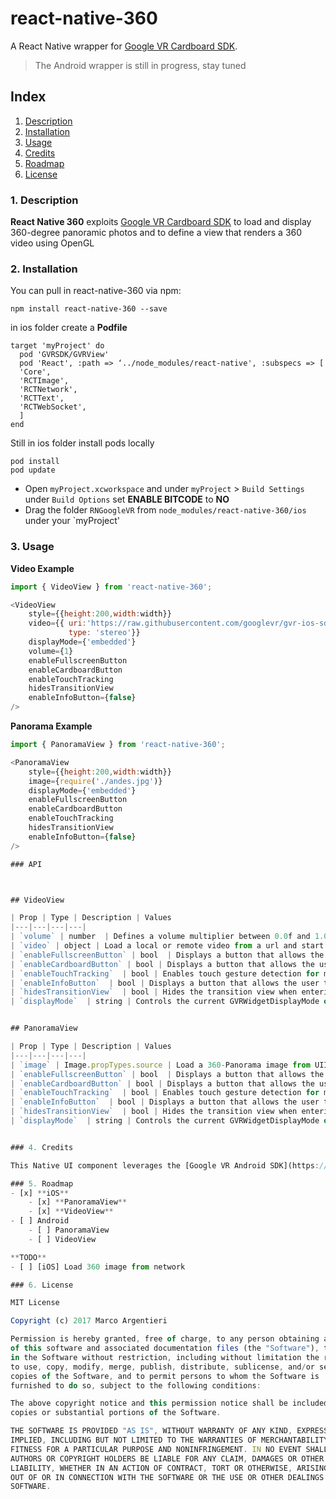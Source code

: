 # react-native-360
 A React Native wrapper for [Google VR Cardboard SDK](https://developers.google.com/vr/). 
 
 > The Android wrapper is still in progress, stay tuned 
 
## Index

1. [Description](#1-description)
2. [Installation](#2-installation)
3. [Usage](#3-usage)
4. [Credits](#4-credits)
5. [Roadmap](#5-changelog)
6. [License](#6-license)



### 1. Description

**React Native 360** exploits [Google VR Cardboard SDK](https://developers.google.com/vr/) to load and display 360-degree panoramic photos and to define a view that renders a 360 video using OpenGL

### 2. Installation

You can pull in react-native-360 via npm:

```shell
npm install react-native-360 --save
```

in ios folder create a **Podfile**

```shell
target 'myProject' do
  pod 'GVRSDK/GVRView'
  pod 'React', :path => ‘../node_modules/react-native', :subspecs => [
  'Core',
  'RCTImage',
  'RCTNetwork',
  'RCTText',
  'RCTWebSocket',
  ]
end

```

Still in ios folder install pods locally

```shell
pod install 
pod update
```

- Open `myProject.xcworkspace` and under `myProject` > `Build Settings` under `Build Options` set **ENABLE BITCODE** to **NO**
- Drag the folder `RNGoogleVR` from `node_modules/react-native-360/ios` under your `myProject'


### 3. Usage 

**Video Example**

```js
import { VideoView } from 'react-native-360';
```

```js
<VideoView 
    style={{height:200,width:width}}
    video={{ uri:'https://raw.githubusercontent.com/googlevr/gvr-ios-sdk/master/Samples/VideoWidgetDemo/resources/congo.mp4',
             type: 'stereo'}}
    displayMode={'embedded'}
    volume={1}
    enableFullscreenButton
    enableCardboardButton
    enableTouchTracking
    hidesTransitionView
    enableInfoButton={false}              
/>            
```

**Panorama Example**

```js
import { PanoramaView } from 'react-native-360';
```

```js
<PanoramaView 
    style={{height:200,width:width}}
    image={require('./andes.jpg')}
    displayMode={'embedded'}
    enableFullscreenButton
    enableCardboardButton
    enableTouchTracking
    hidesTransitionView
    enableInfoButton={false}              
/>   

### API



## VideoView

| Prop | Type | Description | Values
|---|---|---|---|
| `volume` | number  | Defines a volume multiplier between 0.0f and 1.0f on the media audio playback | 1
| `video` | object | Load a local or remote video from a url and start playing | {uri:'https://uri-example.com', type: 'stereo','mono'}
| `enableFullscreenButton` | bool  | Displays a button that allows the user to transition to fullscreen mode. |
| `enableCardboardButton` | bool | Displays a button that allows the user to transition to fullscreen Cardboard VR mode.|
| `enableTouchTracking`  | bool | Enables touch gesture detection for manual heading control. |
| `enableInfoButton`  | bool | Displays a button that allows the user to get more information about VRView |
| `hidesTransitionView`  | bool | Hides the transition view when entering VR mode |
| `displayMode`  | string | Controls the current GVRWidgetDisplayMode of the widget view | 'fullscreen','cardboard', 'embedded' 


## PanoramaView

| Prop | Type | Description | Values
|---|---|---|---|
| `image` | Image.propTypes.source | Load a 360-Panorama image from UIImage of type stereo. | require('./image360.jpg')
| `enableFullscreenButton` | bool  | Displays a button that allows the user to transition to fullscreen mode. | 
| `enableCardboardButton` | bool | Displays a button that allows the user to transition to fullscreen Cardboard VR mode. |
| `enableTouchTracking`  | bool | Enables touch gesture detection for manual heading control. |
| `enableInfoButton`  | bool | Displays a button that allows the user to get more information about VRView |
| `hidesTransitionView`  | bool | Hides the transition view when entering VR mode |
| `displayMode`  | string | Controls the current GVRWidgetDisplayMode of the widget view | 'fullscreen','cardboard', 'embedded'


### 4. Credits

This Native UI component leverages the [Google VR Android SDK](https://developers.google.com/vr/android) and the [Google VR iOS SDK](https://developers.google.com/vr/ios) for all the heavy liftings.

### 5. Roadmap
- [x] **iOS**
    - [x] **PanoramaView**
    - [x] **VideoView**
- [ ] Android 
    - [ ] PanoramaView
    - [ ] VideoView

**TODO**
- [ ] [iOS] Load 360 image from network

### 6. License

MIT License

Copyright (c) 2017 Marco Argentieri

Permission is hereby granted, free of charge, to any person obtaining a copy
of this software and associated documentation files (the "Software"), to deal
in the Software without restriction, including without limitation the rights
to use, copy, modify, merge, publish, distribute, sublicense, and/or sell
copies of the Software, and to permit persons to whom the Software is
furnished to do so, subject to the following conditions:

The above copyright notice and this permission notice shall be included in all
copies or substantial portions of the Software.

THE SOFTWARE IS PROVIDED "AS IS", WITHOUT WARRANTY OF ANY KIND, EXPRESS OR
IMPLIED, INCLUDING BUT NOT LIMITED TO THE WARRANTIES OF MERCHANTABILITY,
FITNESS FOR A PARTICULAR PURPOSE AND NONINFRINGEMENT. IN NO EVENT SHALL THE
AUTHORS OR COPYRIGHT HOLDERS BE LIABLE FOR ANY CLAIM, DAMAGES OR OTHER
LIABILITY, WHETHER IN AN ACTION OF CONTRACT, TORT OR OTHERWISE, ARISING FROM,
OUT OF OR IN CONNECTION WITH THE SOFTWARE OR THE USE OR OTHER DEALINGS IN THE
SOFTWARE.
